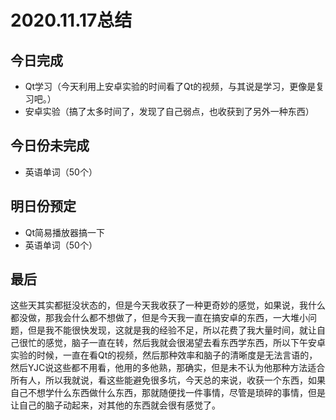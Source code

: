 # 2020.11.17总结



## 今日完成

* Qt学习（今天利用上安卓实验的时间看了Qt的视频，与其说是学习，更像是复习吧。）
* 安卓实验（搞了太多时间了，发现了自己弱点，也收获到了另外一种东西）



## 今日份未完成

* 英语单词（50个）



## 明日份预定

* Qt简易播放器搞一下
* 英语单词（50个）



## 最后

​	这些天其实都挺没状态的，但是今天我收获了一种更奇妙的感觉，如果说，我什么都没做，那我会什么都不想做了，但是今天我一直在搞安卓的东西，一大堆小问题，但是我不能很快发现，这就是我的经验不足，所以花费了我大量时间，就让自己很忙的感觉，脑子一直在转，然后我就会很渴望去看东西学东西，所以下午安卓实验的时候，一直在看Qt的视频，然后那种效率和脑子的清晰度是无法言语的，然后YJC说这些都不用看，他用的多他熟，那确实，但是未不认为他那种方法适合所有人，所以我就说，看这些能避免很多坑，今天总的来说，收获一个东西，如果自己不想学什么东西做什么东西，那就随便找一件事情，尽管是琐碎的事情，但是让自己的脑子动起来，对其他的东西就会很有感觉了。